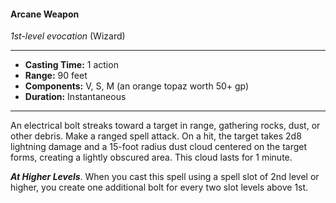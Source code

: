 #### Arcane Weapon
*1st-level evocation* (Wizard)
___
- **Casting Time:** 1 action
- **Range:** 90 feet
- **Components:** V, S, M (an orange topaz worth 50+ gp)
- **Duration:** Instantaneous
---
An electrical bolt streaks toward a target in range, gathering rocks, dust, or other debris. Make a ranged spell attack. On a hit, the target takes 2d8 lightning damage and a 15-foot radius dust cloud centered on the target forms, creating a lightly obscured area. This cloud lasts for 1 minute.

***At Higher Levels***. When you cast this spell using a spell slot of 2nd level or higher, you create one additional bolt for every two slot levels above 1st.

